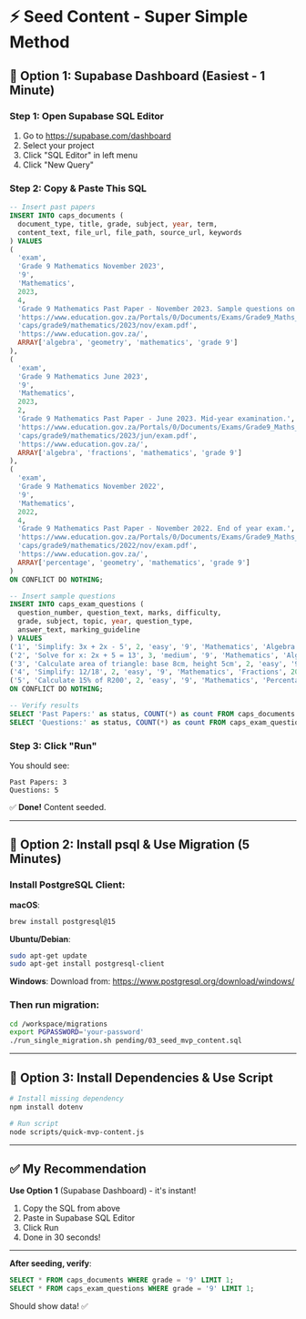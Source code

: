 # ⚡ Seed Content - Super Simple Method

## 🎯 Option 1: Supabase Dashboard (Easiest - 1 Minute)

### Step 1: Open Supabase SQL Editor
1. Go to https://supabase.com/dashboard
2. Select your project
3. Click "SQL Editor" in left menu
4. Click "New Query"

### Step 2: Copy & Paste This SQL

```sql
-- Insert past papers
INSERT INTO caps_documents (
  document_type, title, grade, subject, year, term,
  content_text, file_url, file_path, source_url, keywords
) VALUES
(
  'exam',
  'Grade 9 Mathematics November 2023',
  '9',
  'Mathematics',
  2023,
  4,
  'Grade 9 Mathematics Past Paper - November 2023. Sample questions on Algebra, Geometry, and Number Operations.',
  'https://www.education.gov.za/Portals/0/Documents/Exams/Grade9_Maths_Nov2023.pdf',
  'caps/grade9/mathematics/2023/nov/exam.pdf',
  'https://www.education.gov.za/',
  ARRAY['algebra', 'geometry', 'mathematics', 'grade 9']
),
(
  'exam',
  'Grade 9 Mathematics June 2023',
  '9',
  'Mathematics',
  2023,
  2,
  'Grade 9 Mathematics Past Paper - June 2023. Mid-year examination.',
  'https://www.education.gov.za/Portals/0/Documents/Exams/Grade9_Maths_Jun2023.pdf',
  'caps/grade9/mathematics/2023/jun/exam.pdf',
  'https://www.education.gov.za/',
  ARRAY['algebra', 'fractions', 'mathematics', 'grade 9']
),
(
  'exam',
  'Grade 9 Mathematics November 2022',
  '9',
  'Mathematics',
  2022,
  4,
  'Grade 9 Mathematics Past Paper - November 2022. End of year exam.',
  'https://www.education.gov.za/Portals/0/Documents/Exams/Grade9_Maths_Nov2022.pdf',
  'caps/grade9/mathematics/2022/nov/exam.pdf',
  'https://www.education.gov.za/',
  ARRAY['percentage', 'geometry', 'mathematics', 'grade 9']
)
ON CONFLICT DO NOTHING;

-- Insert sample questions
INSERT INTO caps_exam_questions (
  question_number, question_text, marks, difficulty,
  grade, subject, topic, year, question_type,
  answer_text, marking_guideline
) VALUES
('1', 'Simplify: 3x + 2x - 5', 2, 'easy', '9', 'Mathematics', 'Algebra', 2023, 'short_answer', '5x - 5', 'Combine like terms'),
('2', 'Solve for x: 2x + 5 = 13', 3, 'medium', '9', 'Mathematics', 'Algebra', 2023, 'short_answer', 'x = 4', 'Subtract 5, then divide by 2'),
('3', 'Calculate area of triangle: base 8cm, height 5cm', 2, 'easy', '9', 'Mathematics', 'Geometry', 2023, 'calculation', '20 cm²', 'Area = (base × height) / 2'),
('4', 'Simplify: 12/18', 2, 'easy', '9', 'Mathematics', 'Fractions', 2023, 'short_answer', '2/3', 'Divide by GCD = 6'),
('5', 'Calculate 15% of R200', 2, 'easy', '9', 'Mathematics', 'Percentage', 2023, 'calculation', 'R30', '15% × 200 = 30')
ON CONFLICT DO NOTHING;

-- Verify results
SELECT 'Past Papers:' as status, COUNT(*) as count FROM caps_documents WHERE grade = '9' AND subject = 'Mathematics';
SELECT 'Questions:' as status, COUNT(*) as count FROM caps_exam_questions WHERE grade = '9' AND subject = 'Mathematics';
```

### Step 3: Click "Run"

You should see:
```
Past Papers: 3
Questions: 5
```

✅ **Done!** Content seeded.

---

## 🎯 Option 2: Install psql & Use Migration (5 Minutes)

### Install PostgreSQL Client:

**macOS**:
```bash
brew install postgresql@15
```

**Ubuntu/Debian**:
```bash
sudo apt-get update
sudo apt-get install postgresql-client
```

**Windows**:
Download from: https://www.postgresql.org/download/windows/

### Then run migration:

```bash
cd /workspace/migrations
export PGPASSWORD='your-password'
./run_single_migration.sh pending/03_seed_mvp_content.sql
```

---

## 🎯 Option 3: Install Dependencies & Use Script

```bash
# Install missing dependency
npm install dotenv

# Run script
node scripts/quick-mvp-content.js
```

---

## ✅ My Recommendation

**Use Option 1** (Supabase Dashboard) - it's instant!

1. Copy the SQL from above
2. Paste in Supabase SQL Editor
3. Click Run
4. Done in 30 seconds!

---

**After seeding, verify**:
```sql
SELECT * FROM caps_documents WHERE grade = '9' LIMIT 1;
SELECT * FROM caps_exam_questions WHERE grade = '9' LIMIT 1;
```

Should show data! ✅
